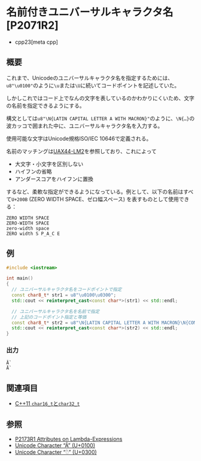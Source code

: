 # 名前付きユニバーサルキャラクタ名 [P2071R2]
* cpp23[meta cpp]

## 概要
これまで、Unicodeのユニバーサルキャラクタ名を指定するためには、`u8"\u0100"`のように`\u`または`\U`に続いてコードポイントを記述していた。

しかしこれではコード上でなんの文字を表しているのかわかりにくいため、文字の名前を指定できるようにする。

構文としては`u8"\N{LATIN CAPITAL LETTER A WITH MACRON}"`のように、`\N{…}`の波カッコで囲まれた中に、ユニバーサルキャラクタ名を入力する。

使用可能な文字はUnicode規格ISO/IEC 10646で定義される。

名前のマッチングは[UAX44-LM2](https://www.unicode.org/reports/tr44/tr44-24.html#UAX44-LM2)を参照しており、これによって

- 大文字・小文字を区別しない
- ハイフンの省略
- アンダースコアをハイフンに置換

するなど、柔軟な指定ができるようになっている。例として、以下の名前はすべて`U+200B` (ZERO WIDTH SPACE、ゼロ幅スペース) を表すものとして使用できる：

```
ZERO WIDTH SPACE
ZERO-WIDTH SPACE
zero-width space
ZERO width S P_A_C E
```


## 例
```cpp example
#include <iostream>

int main()
{
  // ユニバーサルキャラクタ名をコードポイントで指定
  const char8_t* str1 = u8"\u0100\u0300";
  std::cout << reinterpret_cast<const char*>(str1) << std::endl;

  // ユニバーサルキャラクタ名を名前で指定
  // 上記のコードポイント指定と等価
  const char8_t* str2 = u8"\N{LATIN CAPITAL LETTER A WITH MACRON}\N{COMBINING GRAVE ACCENT}";
  std::cout << reinterpret_cast<const char*>(str2) << std::endl;
}
```

### 出力
```
Ā̀
Ā̀
```

## 関連項目
- [C++11 `char16_t`と`char32_t`](/lang/cpp11/char16_32.md)

## 参照
- [P2173R1 Attributes on Lambda-Expressions](https://www.open-std.org/jtc1/sc22/wg21/docs/papers/2021/p2173r1.pdf)
- [Unicode Character “Ā” (U+0100)](https://www.compart.com/en/unicode/U+0100)
- [Unicode Character “◌̀” (U+0300)](https://www.compart.com/en/unicode/U+0300)
